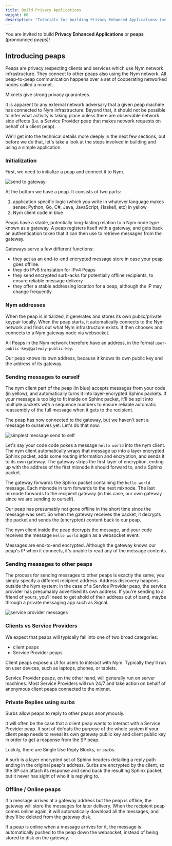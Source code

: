 ```yaml
---
title: Build Privacy Applications
weight: 60
description: "Tutorials for building Privacy Enhanced Applications (or integrating existing apps with Nym)"
---
```


You are invited to build **Privacy Enhanced Applications** or **peaps** (pronounced *peeps*)!

## Introducing peaps

Peaps are privacy respecting clients and services which use Nym network infrastructure. They connect to other peaps also using the Nym network. All peap-to-peap communication happens over a set of cooperating networked nodes called a mixnet. 

Mixnets give strong privacy guarantees. 

It is apparent to any external network adversary that a given peap machine has connected to Nym infrastructure. Beyond that, it should not be possible to infer what activity is taking place unless there are observable network side effects (i.e. a Service Provider peap that makes network requests on behalf of a client peap).

We'll get into the technical details more deeply in the next few sections, but before we do that, let's take a look at the steps involved in building and using a simple application. 

### Initialization

First, we need to initialize a peap and connect it to Nym.

![send to gateway](/docs/images/application-flow/send-to-gateway.png)

At the bottom we have a peap. It consists of two parts: 

1. application specific logic (which you write in whatever language makes sense: Python, Go, C#, Java, JavaScript, Haskell, etc) in yellow
2. Nym client code in blue

Peaps have a stable, potentially long-lasting relation to a Nym node type known as a gateway. A peap registers itself with a gateway, and gets back an authentication token that it can then use to retrieve messages from the gateway.

Gateways serve a few different functions:

* they act as an end-to-end encrypted message store in case your peap goes offline.
* they do IPv6 translation for IPv4 Peaps
* they send encrypted surb-acks for potentially offline recipients, to ensure reliable message delivery
* they offer a stable addressing location for a peap, although the IP may change frequently

### Nym addresses

When the peap is initialized, it generates and stores its own public/private keypair locally. When the peap starts, it automatically connects to the Nym network and finds out what Nym infrastructure exists. It then chooses and connects to a Nym gateway node via websocket.

All Peaps in the Nym network therefore have an address, in the format `user-public-key@gateway-public-key`. 

Our peap knows its own address, because it knows its own public key and the address of its gateway. 

### Sending messages to ourself

The nym client part of the peap (in blue) accepts messages from your code (in yellow), and automatically turns it into layer-encrypted Sphinx packets. If your message is too big to fit inside on Sphinx packet, it'll be split into multiple packets with a sequence numbers to ensure reliable automatic reassembly of the full message when it gets to the recipient.

The peap has now connected to the gateway, but we haven't sent a message to ourselves yet. Let's do that now. 

![simplest message send to self](/docs/images/application-flow/simplest-request.png)

Let's say your code code pokes a message `hello world` into the nym client. The nym client automatically wraps that message up into a layer encrypted Sphinx packet, adds some routing information and encryption, and sends it to its own gateway. The gateway strips the first layer of encryption, ending up with the address of the first mixnode it should forward to, and a Sphinx packet. 

The gateway forwards the Sphinx packet containing the `hello world` message. Each mixnode in turn forwards to the next mixnode. The last mixnode forwards to the recipient gateway (in this case, our own gateway since we are sending to ourself). 

Our peap has presumably not gone offline in the short time since the message was sent. So when the gateway receives the packet, it decrypts the packet and sends the (encrypted) content back to our peap. 

The nym client inside the peap decrypts the message, and your code receives the message `hello world` again as a websocket event. 

Messages are end-to-end encrypted. Although the gateway knows our peap's IP when it connects, it's unable to read any of the message contents.

### Sending messages to other peaps

The process for sending messages to other peaps is exactly the same, you simply specify a different recipient address. Address discovery happens outside the Nym system: in the case of a Service Provider peap, the service provider has presumably advertised its own address. If you're sending to a friend of yours, you'll need to get ahold of their address out of band, maybe through a private messaging app such as Signal.

![service provider messages](/docs/images/application-flow/sp-request.png)


### Clients vs Service Providers

We expect that peaps will typically fall into one of two broad categories:

* client peaps
* Service Provider peaps

Client peaps expose a UI for users to interact with Nym. Typically they'll run on user devices, such as laptops, phones, or tablets.

Service Provider peaps, on the other hand, will generally run on server machines. Most Service Providers will run 24/7 and take action on behalf of anonymous client peaps connected to the mixnet.

### Private Replies using surbs

Surbs allow peaps to reply to other peaps anonymously.

It will often be the case that a client peap wants to interact with a Service Provider peap. It sort of defeats the purpose of the whole system if your client peap needs to reveal its own gateway public key and client public key in order to get a response from the SP peap. 

Luckily, there are Single Use Reply Blocks, or *surbs*.

A surb is a layer encrypted set of Sphinx headers detailing a reply path ending in the original peap's address. Surbs are encrypted by the client, so the SP can attach its response and send back the resulting Sphinx packet, but it never has sight of who it is replying to. 

### Offline / Online peaps

If a message arrives at a gateway address but the peap is offline, the gateway will store the messages for later delivery. When the recipient peap comes online again, it will automatically download all the messages, and they'll be deleted from the gateway disk.

If a peap is online when a message arrives for it, the message is automatically pushed to the peap down the websocket, instead of being stored to disk on the gateway. 